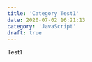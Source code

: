 ```yaml
---
title: 'Category Test1'
date: 2020-07-02 16:21:13
category: 'JavaScript'
draft: true
---
```


Test1
